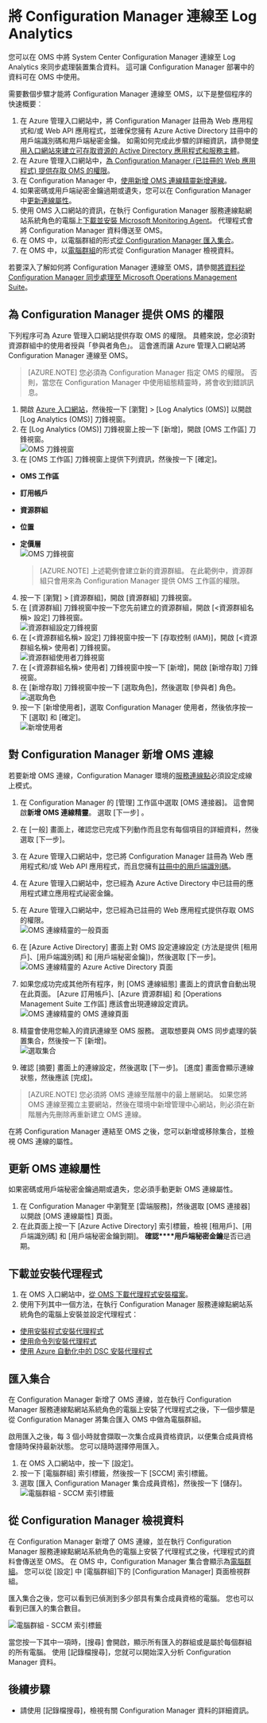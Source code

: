 <properties
    pageTitle="將 Configuration Manager 連線至 Log Analytics | Microsoft Azure"
    description="本文說明將 Configuration Manager 連線至 Log Analytics 並開始分析資料的步驟。"
    services="log-analytics"
    documentationCenter=""
    authors="bandersmsft"
    manager="jwhit"
    editor=""/>

<tags
    ms.service="log-analytics"
    ms.workload="na"
    ms.tgt_pltfrm="na"
    ms.devlang="na"
    ms.topic="article"
    ms.date="08/29/2016"
    ms.author="banders"/>


# <a name="connect-configuration-manager-to-log-analytics"></a>將 Configuration Manager 連線至 Log Analytics

您可以在 OMS 中將 System Center Configuration Manager 連線至 Log Analytics 來同步處理裝置集合資料。 這可讓 Configuration Manager 部署中的資料可在 OMS 中使用。

需要數個步驟才能將 Configuration Manager 連線至 OMS，以下是整個程序的快速概要︰

1. 在 Azure 管理入口網站中，將 Configuration Manager 註冊為 Web 應用程式和/或 Web API 應用程式，並確保您擁有 Azure Active Directory 註冊中的用戶端識別碼和用戶端秘密金鑰。 如需如何完成此步驟的詳細資訊，請參閱[使用入口網站來建立可存取資源的 Active Directory 應用程式和服務主體](../resource-group-create-service-principal-portal.md)。
2. 在 Azure 管理入口網站中，[為 Configuration Manager (已註冊的 Web 應用程式) 提供存取 OMS 的權限](#provide-configuration-manager-with-permissions-to-oms)。
3. 在 Configuration Manager 中，[使用新增 OMS 連線精靈新增連線](#add-an-oms-connection-to-configuration-manager)。
4. 如果密碼或用戶端祕密金鑰過期或遺失，您可以在 Configuration Manager 中[更新連線屬性](#update-oms-connection-properties)。
5. 使用 OMS 入口網站的資訊，在執行 Configuration Manager 服務連線點網站系統角色的電腦上[下載並安裝 Microsoft Monitoring Agent](#download-and-install-the-agent)。 代理程式會將 Configuration Manager 資料傳送至 OMS。
6. 在 OMS 中，以電腦群組的形式[從 Configuration Manager 匯入集合](#import-collections)。
7. 在 OMS 中，以[電腦群組](log-analytics-computer-groups.md)的形式從 Configuration Manager 檢視資料。

若要深入了解如何將 Configuration Manager 連線至 OMS，請參閱[將資料從 Configuration Manager 同步處理至 Microsoft Operations Management Suite](https://technet.microsoft.com/library/mt757374.aspx)。



## <a name="provide-configuration-manager-with-permissions-to-oms"></a>為 Configuration Manager 提供 OMS 的權限

下列程序可為 Azure 管理入口網站提供存取 OMS 的權限。 具體來說，您必須對資源群組中的使用者授與「參與者角色」。 這會進而讓 Azure 管理入口網站將 Configuration Manager 連線至 OMS。

>[AZURE.NOTE] 您必須為 Configuration Manager 指定 OMS 的權限。 否則，當您在 Configuration Manager 中使用組態精靈時，將會收到錯誤訊息。


1. 開啟 [Azure 入口網站](https://portal.azure.com/)，然後按一下 [瀏覽] > [Log Analytics (OMS)] 以開啟 [Log Analytics (OMS)] 刀鋒視窗。  
2. 在 [Log Analytics (OMS)] 刀鋒視窗上按一下 [新增]，開啟 [OMS 工作區] 刀鋒視窗。  
  ![OMS 刀鋒視窗](./media/log-analytics-sccm/sccm-azure01.png)
3. 在 [OMS 工作區] 刀鋒視窗上提供下列資訊，然後按一下 [確定]。
  - **OMS 工作區**
  - **訂用帳戶**
  - **資源群組**
  - **位置**
  - **定價層**  
    ![OMS 刀鋒視窗](./media/log-analytics-sccm/sccm-azure02.png)  

    >[AZURE.NOTE] 上述範例會建立新的資源群組。 在此範例中，資源群組只會用來為 Configuration Manager 提供 OMS 工作區的權限。

4. 按一下 [瀏覽] > [資源群組]，開啟 [資源群組] 刀鋒視窗。
5. 在 [資源群組] 刀鋒視窗中按一下您先前建立的資源群組，開啟 [&lt;資源群組名稱&gt; 設定] 刀鋒視窗。  
  ![資源群組設定刀鋒視窗](./media/log-analytics-sccm/sccm-azure03.png)
6. 在 [&lt;資源群組名稱&gt; 設定] 刀鋒視窗中按一下 [存取控制 (IAM)]，開啟 [&lt;資源群組名稱&gt; 使用者] 刀鋒視窗。  
  ![資源群組使用者刀鋒視窗](./media/log-analytics-sccm/sccm-azure04.png)  
7. 在 [&lt;資源群組名稱&gt; 使用者] 刀鋒視窗中按一下 [新增]，開啟 [新增存取] 刀鋒視窗。
8. 在 [新增存取] 刀鋒視窗中按一下 [選取角色]，然後選取 [參與者] 角色。  
  ![選取角色](./media/log-analytics-sccm/sccm-azure05.png)  
9. 按一下 [新增使用者]，選取 Configuration Manager 使用者，然後依序按一下 [選取] 和 [確定]。  
  ![新增使用者](./media/log-analytics-sccm/sccm-azure06.png)  


## <a name="add-an-oms-connection-to-configuration-manager"></a>對 Configuration Manager 新增 OMS 連線

若要新增 OMS 連線，Configuration Manager 環境的[服務連線點](https://technet.microsoft.com/library/mt627781.aspx)必須設定成線上模式。

1. 在 Configuration Manager 的 [管理] 工作區中選取 [OMS 連接器]。 這會開啟**新增 OMS 連線精靈**。 選取 [下一步] 。

2. 在 [一般] 畫面上，確認您已完成下列動作而且您有每個項目的詳細資料，然後選取 [下一步]。
  1. 在 Azure 管理入口網站中，您已將 Configuration Manager 註冊為 Web 應用程式和/或 Web API 應用程式，而且您擁有[註冊中的用戶端識別碼](../active-directory/active-directory-integrating-applications.md)。
  2. 在 Azure 管理入口網站中，您已經為 Azure Active Directory 中已註冊的應用程式建立應用程式祕密金鑰。  
  3. 在 Azure 管理入口網站中，您已經為已註冊的 Web 應用程式提供存取 OMS 的權限。  
  ![OMS 連線精靈的一般頁面](./media/log-analytics-sccm/sccm-console-general01.png)

3. 在 [Azure Active Directory] 畫面上對 OMS 設定連線設定 (方法是提供 [租用戶]、[用戶端識別碼] 和 [用戶端秘密金鑰])，然後選取 [下一步]。  
  ![OMS 連線精靈的 Azure Active Directory 頁面](./media/log-analytics-sccm/sccm-wizard-tenant-filled03.png)

4. 如果您成功完成其他所有程序，則 [OMS 連線組態] 畫面上的資訊會自動出現在此頁面。 [Azure 訂用帳戶]、[Azure 資源群組] 和 [Operations Management Suite 工作區] 應該會出現連線設定資訊。  
  ![OMS 連線精靈的 OMS 連線頁面](./media/log-analytics-sccm/sccm-wizard-configure04.png)

5. 精靈會使用您輸入的資訊連線至 OMS 服務。 選取想要與 OMS 同步處理的裝置集合，然後按一下 [新增]。  
  ![選取集合](./media/log-analytics-sccm/sccm-wizard-add-collections05.png)

6. 確認 [摘要] 畫面上的連線設定，然後選取 [下一步]。 [進度] 畫面會顯示連線狀態，然後應該 [完成]。

>[AZURE.NOTE] 您必須將 OMS 連線至階層中的最上層網站。 如果您將 OMS 連線至獨立主要網站，然後在環境中新增管理中心網站，則必須在新階層內先刪除再重新建立 OMS 連線。

在將 Configuration Manager 連結至 OMS 之後，您可以新增或移除集合，並檢視 OMS 連線的屬性。

## <a name="update-oms-connection-properties"></a>更新 OMS 連線屬性

如果密碼或用戶端秘密金鑰過期或遺失，您必須手動更新 OMS 連線屬性。

1. 在 Configuration Manager 中瀏覽至 [雲端服務]，然後選取 [OMS 連接器] 以開啟 [OMS 連線屬性] 頁面。
2. 在此頁面上按一下 [Azure Active Directory] 索引標籤，檢視 [租用戶]、[用戶端識別碼] 和 [用戶端秘密金鑰到期]。 **確認****用戶端秘密金鑰**是否已過期。


## <a name="download-and-install-the-agent"></a>下載並安裝代理程式

1. 在 OMS 入口網站中，[從 OMS 下載代理程式安裝檔案](log-analytics-windows-agents.md#download-the-agent-setup-file-from-oms)。
2. 使用下列其中一個方法，在執行 Configuration Manager 服務連線點網站系統角色的電腦上安裝並設定代理程式：
  - [使用安裝程式安裝代理程式](log-analytics-windows-agents.md#install-the-agent-using-setup)
  - [使用命令列安裝代理程式](log-analytics-windows-agents.md#install-the-agent-using-the-command-line)
  - [使用 Azure 自動化中的 DSC 安裝代理程式](log-analytics-windows-agents.md#install-the-agent-using-dsc-in-azure-automation)


## <a name="import-collections"></a>匯入集合

在 Configuration Manager 新增了 OMS 連線，並在執行 Configuration Manager 服務連線點網站系統角色的電腦上安裝了代理程式之後，下一個步驟是從 Configuration Manager 將集合匯入 OMS 中做為電腦群組。

啟用匯入之後，每 3 個小時就會擷取一次集合成員資格資訊，以便集合成員資格會隨時保持最新狀態。 您可以隨時選擇停用匯入。

1. 在 OMS 入口網站中，按一下 [設定]。
2. 按一下 [電腦群組] 索引標籤，然後按一下 [SCCM] 索引標籤。
3. 選取 [匯入 Configuration Manager 集合成員資格]，然後按一下 [儲存]。  
  ![電腦群組 - SCCM 索引標籤](./media/log-analytics-sccm/sccm-computer-groups01.png)

## <a name="view-data-from-configuration-manager"></a>從 Configuration Manager 檢視資料

在 Configuration Manager 新增了 OMS 連線，並在執行 Configuration Manager 服務連線點網站系統角色的電腦上安裝了代理程式之後，代理程式的資料會傳送至 OMS。 在 OMS 中，Configuration Manager 集合會顯示為[電腦群組](log-analytics-computer-groups.md)。 您可以從 [設定] 中 [電腦群組]下的 [Configuration Manager] 頁面檢視群組。

匯入集合之後，您可以看到已偵測到多少部具有集合成員資格的電腦。 您也可以看到已匯入的集合數目。

![電腦群組 - SCCM 索引標籤](./media/log-analytics-sccm/sccm-computer-groups02.png)

當您按一下其中一項時，[搜尋] 會開啟，顯示所有匯入的群組或是屬於每個群組的所有電腦。 使用 [記錄檔搜尋][](log-analytics-log-searches.md)，您就可以開始深入分析 Configuration Manager 資料。

## <a name="next-steps"></a>後續步驟

- 請使用 [記錄檔搜尋][](log-analytics-log-searches.md)，檢視有關 Configuration Manager 資料的詳細資訊。



<!--HONumber=Oct16_HO2-->


